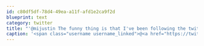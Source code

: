 ```yaml
---
id: c80df5df-78d4-49ea-a11f-afd1e2ca9f2d
blueprint: text
category: twitter
title: "'@mijustin The funny thing is that I've been following the twitter account that he secretly created for you as well."
caption: '<span class="username username_linked">@<a href="https://twitter.com/mijustin" title="Justin Jackson">mijustin</a></span> The funny thing is that I''ve been following the twitter account that he secretly created for you as well.'
---
```

